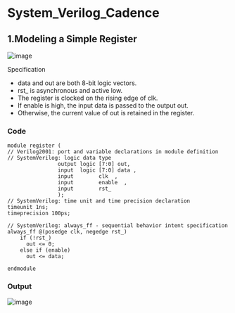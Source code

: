 # System_Verilog_Cadence
## 1.Modeling a Simple Register

![image](https://github.com/srsapireddy/System_Verilog_Cadence/assets/32967087/1d383bf5-0575-42dc-b981-b3edffb7bb0f)

Specification
-	data and out are both 8-bit logic vectors.
-	rst_ is asynchronous and active low.
-	The register is clocked on the rising edge of clk.
-	If enable is high, the input data is passed to the output out.
-	Otherwise, the current value of out is retained in the register.

### Code 
```
module register (
// Verilog2001: port and variable declarations in module definition
// SystemVerilog: logic data type
                output logic [7:0] out,
                input  logic [7:0] data ,
                input        clk  ,
                input        enable  ,
                input        rst_
                );
// SystemVerilog: time unit and time precision declaration
timeunit 1ns;
timeprecision 100ps;

// SystemVerilog: always_ff - sequential behavior intent specification
always_ff @(posedge clk, negedge rst_)
    if (!rst_)
      out <= 0;
    else if (enable)
      out <= data;

endmodule
```

### Output
![image](https://github.com/srsapireddy/System_Verilog_Cadence/assets/32967087/fd6bd253-0b39-4892-a959-bedcde143fc8)




